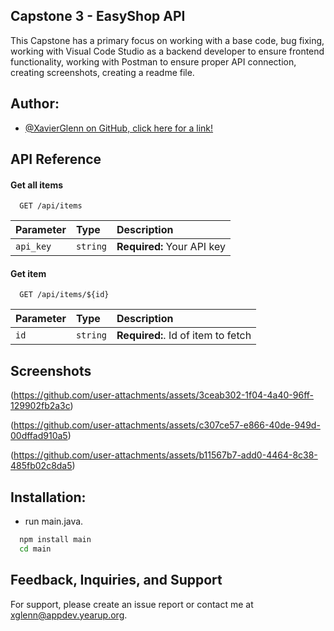 ## Capstone 3 - EasyShop API

This Capstone has a primary focus on working with a base code, bug fixing, working with Visual Code Studio as a backend developer to ensure frontend functionality, working with Postman to ensure proper API connection, creating screenshots, creating a readme file.
## Author:

- [@XavierGlenn on GitHub, click here for a link!](https://www.github.com/xavierglenn)


## API Reference

#### Get all items

```http
  GET /api/items
```

| Parameter | Type     | Description                 |
| :-------- | :------- | :-------------------------  |
| `api_key` | `string` | **Required:** Your API key  |

#### Get item

```http
  GET /api/items/${id}
```

| Parameter | Type     | Description                        |
| :-------- | :------- | :--------------------------------  |
| `id`      | `string` | **Required:**. Id of item to fetch |

## Screenshots

(https://github.com/user-attachments/assets/3ceab302-1f04-4a40-96ff-129902fb2a3c)

(https://github.com/user-attachments/assets/c307ce57-e866-40de-949d-00dffad910a5)

(https://github.com/user-attachments/assets/b11567b7-add0-4464-8c38-485fb02c8da5)

## Installation:

- run main.java.

```bash
  npm install main
  cd main
```
    
## Feedback, Inquiries, and Support

For support, please create an issue report or contact me at xglenn@appdev.yearup.org. 

